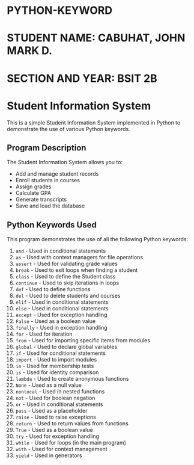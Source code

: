 # PYTHON-KEYWORD
# STUDENT NAME: CABUHAT, JOHN MARK D.
# SECTION AND YEAR: BSIT 2B

# Student Information System

This is a simple Student Information System implemented in Python to demonstrate the use of various Python keywords.

## Program Description

The Student Information System allows you to:
- Add and manage student records
- Enroll students in courses
- Assign grades
- Calculate GPA
- Generate transcripts
- Save and load the database

## Python Keywords Used

This program demonstrates the use of all the following Python keywords:

1. `and` - Used in conditional statements
2. `as` - Used with context managers for file operations
3. `assert` - Used for validating grade values
4. `break` - Used to exit loops when finding a student
5. `class` - Used to define the Student class
6. `continue` - Used to skip iterations in loops
7. `def` - Used to define functions
8. `del` - Used to delete students and courses
9. `elif` - Used in conditional statements
10. `else` - Used in conditional statements
11. `except` - Used for exception handling
12. `False` - Used as a boolean value
13. `finally` - Used in exception handling
14. `for` - Used for iteration
15. `from` - Used for importing specific items from modules
16. `global` - Used to declare global variables
17. `if` - Used for conditional statements
18. `import` - Used to import modules
19. `in` - Used for membership tests
20. `is` - Used for identity comparison
21. `lambda` - Used to create anonymous functions
22. `None` - Used as a null value
23. `nonlocal` - Used in nested functions
24. `not` - Used for boolean negation
25. `or` - Used in conditional statements
26. `pass` - Used as a placeholder
27. `raise` - Used to raise exceptions
28. `return` - Used to return values from functions
29. `True` - Used as a boolean value
30. `try` - Used for exception handling
31. `while` - Used for loops (in the main program)
32. `with` - Used for context management
33. `yield` - Used in generators

